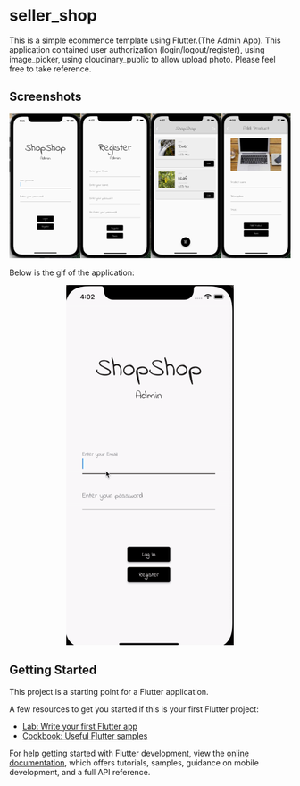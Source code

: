 
# seller_shop

This is a simple ecommence template using Flutter.(The Admin App).
This application contained user authorization (login/logout/register), using image_picker, using cloudinary_public to allow upload photo. Please feel free to take reference. 

## Screenshots

![DisplayImage](./assets/01.png)

Below is the gif of the application:

<p align="center">
  <img src="./assets/02.gif" alt="Sublime's custom image"/>
</p>
<!-- ![DisplayImage](./assets/02.gif) -->






## Getting Started

This project is a starting point for a Flutter application.

A few resources to get you started if this is your first Flutter project:

- [Lab: Write your first Flutter app](https://docs.flutter.dev/get-started/codelab)
- [Cookbook: Useful Flutter samples](https://docs.flutter.dev/cookbook)

For help getting started with Flutter development, view the
[online documentation](https://docs.flutter.dev/), which offers tutorials,
samples, guidance on mobile development, and a full API reference.

